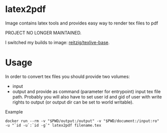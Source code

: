 # latex2pdf
Image contains latex tools and provides easy way to render tex files to pdf

PROJECT NO LONGER MAINTAINED. 

I switched my builds to image: [reitzig/texlive-base](https://hub.docker.com/r/reitzig/texlive-base).

# Usage

In order to convert tex files you should provide two volumes: 
- input 
- output
and provide as command (parameter for entrypoint) input tex file path. 
Probably you will also have to set user id and gid of user with write rights to output (or output dir can be set to world writable).

Example
```
docker run --rm -v "$PWD/output:/output" -v "$PWD/document:/input:ro" -u "`id -u`:`id -g`" latex2pdf filename.tex
``` 
